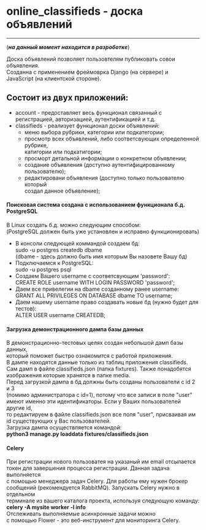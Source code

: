 # online_classifieds - доска объявлений
---

(**_на данный момент находится в разроботке_**)

Доска объявлений позволяет пользовтелям публиковать совои объявления.  
Созданна с применением фреймоврка Django (на сервере) и  
JavaScript (на клиентской стороне).  

## Состоит из двух приложений:
- account - предоставляет весь функционал связанный с  
  регистрацией, авторизацией, аутентификацией и т.д.  
- classifieds - реализует функционал доски объявлений:  
    - меню выбора рубрики, категории или подкатегории;  
    - просмотр всех объявлений, либо соответсвующих определенной рубрике,  
      катигории или подкатигории;  
    - просморт детальной информации о конкретном объявлении;  
    - создание объявления (доступно аутентифицированному пользователю);  
    - редактировани объявления (доступно только пользователю который  
      создал данное объявление);  

#### Поисковая система создана с использованием функционала б.д. PostgreSQL
В Linux создать б.д. можно следующим способом:  
(PostgreSQL должен быть уже установлен и исправно функционировать)  
- В консоли следующей коммандой создаем бд:  
    sudo -u postgres createdb dbame  
    (dbame - здесь должно быть имя которым Вы назовете Вашу бд)  
- Подключаемся к PostgreSQL:  
    sudo -u postgres psql  
- Создаем Вашего username с соответсвующим 'password':  
    CREATE ROLE username WITH LOGIN PASSWORD 'password';  
- Даем все привелегии на dbame созданному ранее username:  
    GRANT ALL PRIVILEGES ON DATABASE dbame TO username;  
- Даем нашему username право создавать новые бд (нужно будет для тестов):  
    ALTER USER username CREATEDB;  

#### Загрузка демонстрационного дампа базы данных
В демонстрационно-тестовых целях создан небольшой дамп базы данных,  
который поможет быстро ознакомится с работой приложения.  
В дампе находятся данные только из таблиц приложения classifieds.  
Сам дамп в файле classifieds.json (папка fixtures). Также понадобятся  
изображения которые хранятся в папке media.  
Перед загрузкой дампа в бд должны быть созданы пользователи с id 2 и 3  
(помимо администратора с id=1), потому что все записи в поле "user"  
имеют именно эти идентификаторы. Если у Ваших пользователей другие id,  
то редактируем в файле classifieds.json все поля "user", присваивая им  
id существующих у Вас пользователей.  
Загрузка дампа осуществляется командой:  
**python3 manage.py loaddata fixtures/classifieds.json**  

#### Celery  
При регистрации нового пользоватея на указаный им email отсылается  
токен для завершения процесса регистрации. Данная задача выполняется  
с помощью менеджера задач Celery. Для работы ему нужен брокер  
сообщений (рекомендуется RabbitMQ). Запускать Celery нужно в отдельном  
терминале из вашего каталога проекта, используя следующую команду:  
**celery -A mysite worker -l info**  
Отслеживать выполняемые асинхронные задачи можно  
с помощью Flower - это веб-инструмент для мониторинга Celery.  




